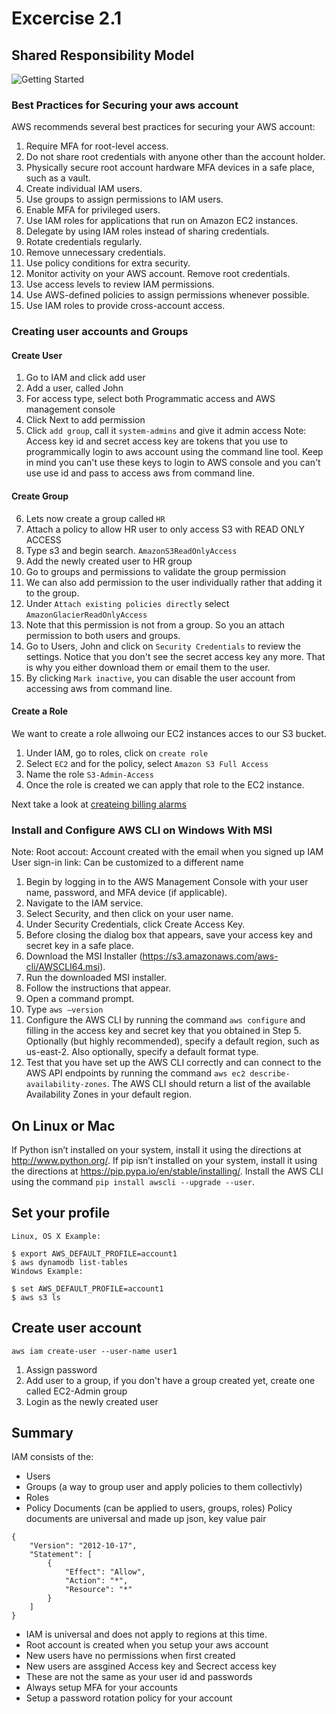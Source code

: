 # Excercise 2.1

## Shared Responsibility Model
![Getting Started](
https://d1.awsstatic.com/security-center/Shared_Responsibility_Model_V2.59d1eccec334b366627e9295b304202faf7b899b.jpg)

### Best Practices for Securing your aws account

AWS recommends several best practices for securing your AWS account: 
1. Require MFA for root-level access.
2. Do not share root credentials with anyone other than the account holder.
3. Physically secure root account hardware MFA devices in a safe place, such as a vault.
4. Create individual IAM users. 
5. ​Use groups to assign permissions to IAM users. 
6. Enable MFA for privileged users. 
7. Use IAM roles for applications that run on Amazon EC2 instances.
8. Delegate by using IAM roles instead of sharing credentials. 
9. Rotate credentials regularly. 
10. Remove unnecessary credentials. 
11. Use policy conditions for extra security. 
12. Monitor activity on your AWS account. Remove root credentials.
13. Use access levels to review IAM permissions. 
14. Use AWS-defined policies to assign permissions whenever possible.
15. Use IAM roles to provide cross-account access. 
### Creating user accounts and Groups
#### Create User
1. Go to IAM and click add user
2. Add a user, called John
3. For access type, select both Programmatic access and AWS management console
4. Click Next to add permission
5. Click `add group`, call it `system-admins` and give it admin access
Note: Access key id and secret access key are tokens that you use to programmically login to aws account using the command line tool.
Keep in mind you can't use these keys to login to AWS console and you can't use use id and pass to access aws from command line.
#### Create Group
6. Lets now create a group called `HR`
7. Attach a policy to allow HR user to only access S3 with READ ONLY ACCESS
8. Type s3 and begin search. `AmazonS3ReadOnlyAccess`
9. Add the newly created user to HR group
10. Go to groups and permissions to validate the group permission
11. We can also add permission to the user individually rather that adding it to the group.
12. Under `Attach existing policies directly` select `AmazonGlacierReadOnlyAccess`
13. Note that this permission is not from a group. So you an attach permission to both users and groups.
14. Go to Users, John and click on `Security Credentials` to review the settings. Notice that you don't see the secret access key any more. That is why you either download them or email them to the user.
15. By clicking `Mark inactive`, you can disable the user account from accessing aws from command line.
#### Create a Role
We want to create a role allwoing our EC2 instances acces to our S3 bucket.
1. Under IAM, go to roles, click on `create role`
2. Select `EC2` and for the policy, select `Amazon S3 Full Access`
3. Name the role `S3-Admin-Access`
4. Once the role is created we can apply that role to the EC2 instance.

Next take a look at [createing billing alarms](CreateBillingAlarm.md)

### Install and Configure AWS CLI on Windows With MSI
Note:
Root accout: Account created with the email when you signed up
IAM User sign-in link: Can be customized to a different name

1. Begin by logging in to the AWS Management Console with your user name, password, and MFA device (if applicable).
2. Navigate to the IAM service.
3. Select Security, and then click on your user name.
4. Under Security Credentials, click Create Access Key.
5. Before closing the dialog box that appears, save your access key and secret key in a safe place.
6. Download the MSI Installer (https://s3.amazonaws.com/aws-cli/AWSCLI64.msi). ​
7. Run the downloaded MSI installer.
8. Follow the instructions that appear.
9. Open a command prompt.
10. Type `aws –version`
11. Configure the AWS CLI by running the command `aws configure` and filling in the access key and secret key that you obtained in Step 5. Optionally (but highly recommended), specify a default region, such as us-east-2. Also optionally, specify a default format type.
12. Test that you have set up the AWS CLI correctly and can connect to the AWS API endpoints by running the command `aws ec2 describe-availability-zones`. The AWS CLI should return a list of the available Availability Zones in your default region.

## On Linux or Mac
If Python isn’t installed on your system, install it using the directions at http://www.python.org/. If pip isn’t installed on your system, install it using the directions at https://pip.pypa.io/en/stable/installing/. Install the AWS CLI using the command `pip install awscli --upgrade --user`.

## Set your profile
```
Linux, OS X Example:

$ export AWS_DEFAULT_PROFILE=account1
$ aws dynamodb list-tables
Windows Example:

$ set AWS_DEFAULT_PROFILE=account1
$ aws s3 ls
```

## Create user account

`aws iam create-user --user-name user1`

1. Assign password
2. Add user to a group, if you don't have a group created yet, create one called EC2-Admin group
3. Login as the newly created user

## Summary

IAM consists of the:

+ Users
+ Groups (a way to group user and apply policies to them collectivly)
+ Roles
+ Policy Documents (can be applied to users, groups, roles)
  Policy documents are universal and made up json, key value pair


```
{
    "Version": "2012-10-17",
    "Statement": [
        {
            "Effect": "Allow",
            "Action": "*",
            "Resource": "*"
        }
    ]
}
```

- IAM is universal and does not apply to regions at this time.
- Root account is created when you setup your aws account
- New users have no permissions when first created
- New users are assgined Access key and Secrect access key
- These are not the same as your user id and passwords
- Always setup MFA for your accounts
- Setup a password rotation policy for your account
  